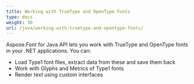 ```yaml
---
title: Working with TrueType and OpenType Fonts
type: docs
weight: 30
url: /java/working-with-truetype-and-opentype-fonts/
---
```


Aspose.Font for Java API lets you work with TrueType and OpenType fonts in your .NET applications. You can:

 * Load Type1 font files, extract data from these and save them back
 * Work with Glyphs and Metrics of Type1 fonts
 * Render text using custom interfaces

